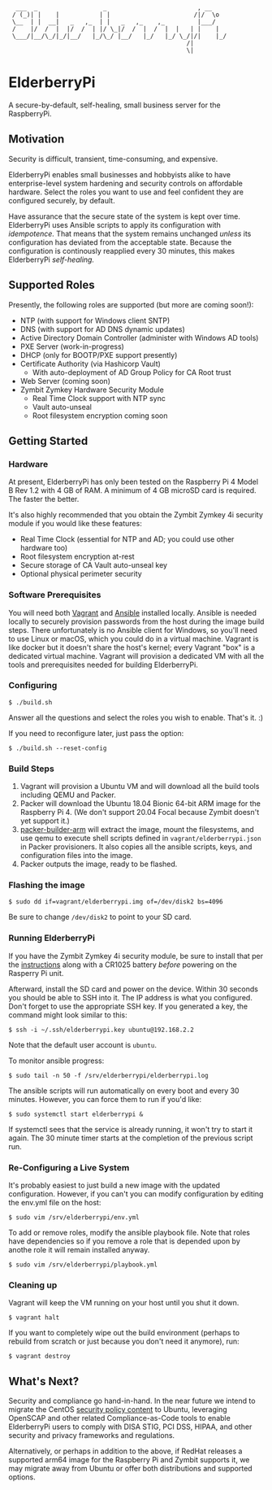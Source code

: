 ```
  ___  _                  _                         , __    
 / (_)| |    |           | |                       /|/  \o  
 \__  | |  __|   _   ,_  | |   _   ,_    ,_         |___/   
 /    |/  /  |  |/  /  | |/ \_|/  /  |  /  |  |   | |    |  
 \___/|__/\_/|_/|__/   |_/\_/ |__/   |_/   |_/ \_/|/|    |_/
                                                 /|         
                                                 \|
```

ElderberryPi
============

A secure-by-default, self-healing, small business server for the RaspberryPi.

## Motivation

Security is difficult, transient, time-consuming, and expensive.

ElderberryPi enables small businesses and hobbyists alike to have enterprise-level
system hardening and security controls on affordable hardware.  Select the roles
you want to use and feel confident they are configured securely, by default.

Have assurance that the secure state of the system is kept over time.  ElderberryPi
uses Ansible scripts to apply its configuration with *idempotence.*  That means that
the system remains unchanged *unless* its configuration has deviated from the acceptable
state.  Because the configuration is continously reapplied every 30 minutes, this
makes ElderberryPi *self-healing.*

## Supported Roles

Presently, the following roles are supported (but more are coming soon!):

* NTP (with support for Windows client SNTP)
* DNS (with support for AD DNS dynamic updates)
* Active Directory Domain Controller (administer with Windows AD tools)
* PXE Server (work-in-progress)
* DHCP (only for BOOTP/PXE support presently)
* Certificate Authority (via Hashicorp Vault)
  * With auto-deployment of AD Group Policy for CA Root trust
* Web Server (coming soon)
* Zymbit Zymkey Hardware Security Module
  * Real Time Clock support with NTP sync
  * Vault auto-unseal
  * Root filesystem encryption coming soon

## Getting Started

### Hardware

At present, ElderberryPi has only been tested on the Raspberry Pi 4 Model B Rev 1.2
with 4 GB of RAM.  A minimum of 4 GB microSD card is required.  The faster the better.

It's also highly recommended that you obtain the Zymbit Zymkey 4i security module if
you would like these features:
* Real Time Clock (essential for NTP and AD; you could use other hardware too)
* Root filesystem encryption at-rest
* Secure storage of CA Vault auto-unseal key
* Optional physical perimeter security

### Software Prerequisites

You will need both [Vagrant](https://www.vagrantup.com) and [Ansible](https://docs.ansible.com/ansible/latest/installation_guide/intro_installation.html)
installed locally.  Ansible is needed locally to securely provision passwords from the host
during the image build steps.  There unfortunately is no Ansible client for Windows, so
you'll need to use Linux or macOS, which you could do in a virtual machine.  Vagrant is like
docker but it doesn't share the host's kernel; every Vagrant "box" is a dedicated virtual
machine.  Vagrant will provision a dedicated VM with all the tools and prerequisites needed
for building ElderberryPi.

### Configuring

```shell
$ ./build.sh
```

Answer all the questions and select the roles you wish to enable.  That's it.  :)

If you need to reconfigure later, just pass the option:

```shell
$ ./build.sh --reset-config
```

### Build Steps

1. Vagrant will provision a Ubuntu VM and will download all the build tools including
   QEMU and Packer.
2. Packer will download the Ubuntu 18.04 Bionic 64-bit ARM image for the Raspberry Pi 4.
   (We don't support 20.04 Focal because Zymbit doesn't yet support it.)
3. [packer-builder-arm](https://github.com/mkaczanowski/packer-builder-arm) will extract
   the image, mount the filesystems, and use qemu to execute shell scripts defined in
   `vagrant/elderberrypi.json` in Packer provisioners.  It also copies all the ansible
   scripts, keys, and configuration files into the image.
4. Packer outputs the image, ready to be flashed.

### Flashing the image

```shell
$ sudo dd if=vagrant/elderberrypi.img of=/dev/disk2 bs=4096
```

Be sure to change `/dev/disk2` to point to your SD card.

### Running ElderberryPi

If you have the Zymbit Zymkey 4i security module, be sure to install that per the
[instructions](https://community.zymbit.com/t/getting-started-with-zymkey-4i/) along
with a CR1025 battery *before* powering on the Rasperry Pi unit.

Afterward, install the SD card and power on the device.  Within 30 seconds you should
be able to SSH into it.  The IP address is what you configured.  Don't forget to use
the appropriate SSH key.  If you generated a key, the command might look similar to this:

```shell
$ ssh -i ~/.ssh/elderberrypi.key ubuntu@192.168.2.2
```

Note that the default user account is `ubuntu`.

To monitor ansible progress:

```shell
$ sudo tail -n 50 -f /srv/elderberrypi/elderberrypi.log
```

The ansible scripts will run automatically on every boot and every 30 minutes.
However, you can force them to run if you'd like:

```shell
$ sudo systemctl start elderberrypi &
```

If systemctl sees that the service is already running, it won't try to start it again.
The 30 minute timer starts at the completion of the previous script run.

### Re-Configuring a Live System

It's probably easiest to just build a new image with the updated configuration.  However,
if you can't you can modify configuration by editing the env.yml file on the host:

```shell
$ sudo vim /srv/elderberrypi/env.yml
```

To add or remove roles, modify the ansible playbook file.  Note that roles have dependencies
so if you remove a role that is depended upon by anothe role it will remain installed
anyway.

```shell
$ sudo vim /srv/elderberrypi/playbook.yml
```

### Cleaning up

Vagrant will keep the VM running on your host until you shut it down.

```shell
$ vagrant halt
```

If you want to completely wipe out the build environment (perhaps to rebuild from
scratch or just because you don't need it anymore), run:

```shell
$ vagrant destroy
```

## What's Next?

Security and compliance go hand-in-hand.  In the near future we intend to migrate the
CentOS [security policy content](https://github.com/ComplianceAsCode/content) to Ubuntu,
leveraging OpenSCAP and other related Compliance-as-Code tools to enable ElderberryPi
users to comply with DISA STIG, PCI DSS, HIPAA, and other security and privacy frameworks
and regulations.

Alternatively, or perhaps in addition to the above, if RedHat releases a supported arm64
image for the Raspberry Pi and Zymbit supports it, we may migrate away from Ubuntu or offer
both distributions and supported options.

